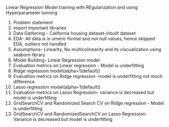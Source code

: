 Linear Regression Model training with REgularization and using Hyperparameter tunning
1. Problem statement
2. import important libraries
3. Data Gathering - California housing dataset-inbuilt dataset
4. EDA- All data is is umeric format and not null values, hence skipped EDA, outliers not handled
5. Assumptions- Linearity, No multicolinearity and its viscualization using seaborn library
6. Model Building- Linear Regression model
7. Evaluation metrics on Linear regression - Model is underfitting
8. Ridge regression model(alpha=1(default))
9. Evaluation metrics on Ridge regression- model is underfitting not much difference
10. Lasso regression model(alpha=1(default))
11. Evaluation metrics on Lasso Regression- variance is decreased but model is underfitting
12. GridSearchCV and Randomized Search CV on Ridge regression - Model is underfitting
13. GridSearchCV and RandomizedSearchCV on Lasso Regression- Variance is decreased but model is underfitting
